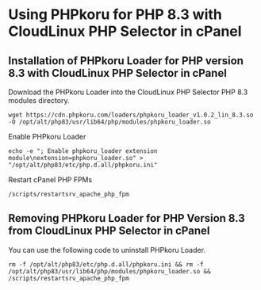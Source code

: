 # Using PHPkoru for PHP 8.3 with CloudLinux PHP Selector in cPanel

## Installation of PHPkoru Loader for PHP version 8.3 with CloudLinux PHP Selector in cPanel

Download the PHPkoru Loader into the CloudLinux PHP Selector PHP 8.3 modules directory.
```shell
wget https://cdn.phpkoru.com/loaders/phpkoru_loader_v1.0.2_lin_8.3.so -O /opt/alt/php83/usr/lib64/php/modules/phpkoru_loader.so
```

Enable PHPkoru Loader
```shell
echo -e "; Enable phpkoru_loader extension module\nextension=phpkoru_loader.so" > "/opt/alt/php83/etc/php.d.all/phpkoru.ini"
```

Restart cPanel PHP FPMs
```shell
/scripts/restartsrv_apache_php_fpm
```

## Removing PHPkoru Loader for PHP Version 8.3 from CloudLinux PHP Selector in cPanel

You can use the following code to uninstall PHPkoru Loader.
```shell
rm -f /opt/alt/php83/etc/php.d.all/phpkoru.ini && rm -f /opt/alt/php83/usr/lib64/php/modules/phpkoru_loader.so && /scripts/restartsrv_apache_php_fpm
```